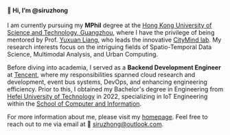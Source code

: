#### 👋 Hi, I’m @siruzhong

I am currently pursuing my **MPhil** degree at the [Hong Kong University of Science and Technology, Guangzhou](https://hkust-gz.edu.cn/), where I have the privilege of being mentored by Prof. [Yuxuan Liang](https://yuxuanliang.com/), who leads the innovative [CityMind lab](https://citymind.top). My research interests focus on the intriguing fields of Spatio-Temporal Data Science, Multimodal Analysis, and Urban Computing. 

Before diving into academia, I served as a **Backend Development Engineer** at [Tencent](https://www.tencent.com/), where my responsibilities spanned cloud research and development, event bus systems, DevOps, and enhancing engineering efficiency. Prior to this, I obtained my Bachelor's degree in Engineering from [Hefei University of Technology](https://www.hfut.edu.cn/) in 2022, specializing in IoT Engineering within the [School of Computer and Information](https://ci.hfut.edu.cn/).

For more information about me, please visit my [homepage](https://siruzhong.netlify.app). Feel free to reach out to me via email at 📧 siruzhong@outlook.com.
